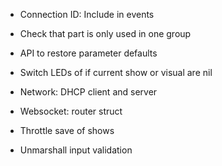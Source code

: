 * Connection ID: Include in events

* Check that part is only used in one group
* API to restore parameter defaults
* Switch LEDs of if current show or visual are nil
* Network: DHCP client and server
* Websocket: router struct
* Throttle save of shows
* Unmarshall input validation